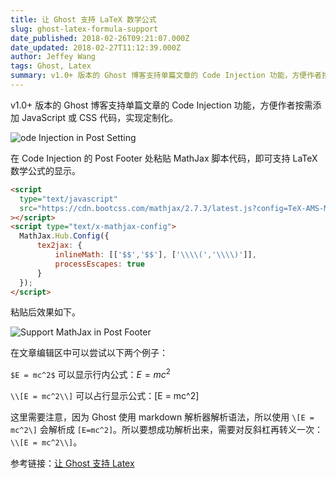 ```yaml
---
title: 让 Ghost 支持 LaTeX 数学公式
slug: ghost-latex-formula-support
date_published: 2018-02-26T09:21:07.000Z
date_updated: 2018-02-27T11:12:39.000Z
author: Jeffey Wang
tags: Ghost, Latex
summary: v1.0+ 版本的 Ghost 博客支持单篇文章的 Code Injection 功能，方便作者按需添加 JavaScript 或 CSS 代码，实现定制化。在 Code Injection 的 Post Footer 处粘贴 MathJax 脚本代码，即可支持 LaTeX 数学公式的显示。
---
```


v1.0+ 版本的 Ghost 博客支持单篇文章的 Code Injection 功能，方便作者按需添加 JavaScript 或 CSS 代码，实现定制化。

![ode Injection in Post Setting](https://home.armyja.cn/content/images/2018/02/----_----_20180226163838.png)

在 Code Injection 的 Post Footer 处粘贴 MathJax 脚本代码，即可支持 LaTeX 数学公式的显示。

```html
<script
  type="text/javascript"
  src="https://cdn.bootcss.com/mathjax/2.7.3/latest.js?config=TeX-AMS-MML_HTMLorMML"
></script>
<script type="text/x-mathjax-config">
  MathJax.Hub.Config({
      tex2jax: {
          inlineMath: [['$$','$$'], ['\\\\(','\\\\)']],
          processEscapes: true
      }
  });
</script>
```

粘贴后效果如下。

![Support MathJax in Post Footer](https://home.armyja.cn/content/images/2018/02/----_----_20180226164424.png)

在文章编辑区中可以尝试以下两个例子：

`$E = mc^2$` 可以显示行内公式：$E = mc^2$

`\\[E = mc^2\\]` 可以占行显示公式：\[E = mc^2\]

这里需要注意，因为 Ghost 使用 markdown 解析器解析语法，所以使用 `\[E = mc^2\]` 会解析成 `[E=mc^2]`。所以要想成功解析出来，需要对反斜杠再转义一次：`\\[E = mc^2\\]`。

参考链接：[让 Ghost 支持 Latex](https://yq.aliyun.com/articles/16951)
